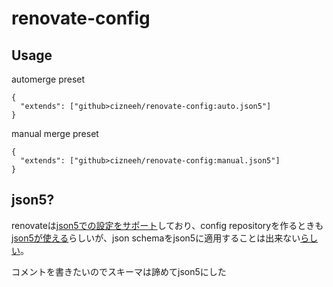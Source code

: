 # renovate-config

## Usage

automerge preset
```json:
{
  "extends": ["github>cizneeh/renovate-config:auto.json5"]
}
```

manual merge preset
```json: renovate.json
{
  "extends": ["github>cizneeh/renovate-config:manual.json5"]
}
```

## json5?

renovateは[json5での設定をサポート](https://docs.renovatebot.com/configuration-options/)しており、config repositoryを作るときも[json5が使える](https://docs.renovatebot.com/config-presets/#github)らしいが、json schemaをjson5に適用することは出来ない[らしい](https://json-schema-everywhere.github.io/json5)。

コメントを書きたいのでスキーマは諦めてjson5にした